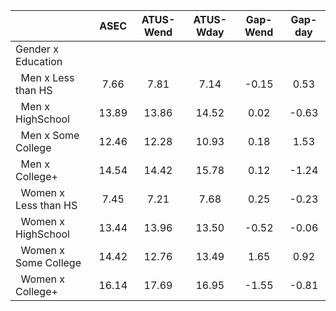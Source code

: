
|                      |         ASEC |    ATUS-Wend |    ATUS-Wday |     Gap-Wend |      Gap-day |
| -------------------- | :----------: | :----------: | :----------: | :----------: | :----------: |
| Gender x Education   |              |              |              |              |              |
| &nbsp;&nbsp;Men x Less than HS |         7.66 |         7.81 |         7.14 |        -0.15 |         0.53 |
| &nbsp;&nbsp;Men x HighSchool |        13.89 |        13.86 |        14.52 |         0.02 |        -0.63 |
| &nbsp;&nbsp;Men x Some College |        12.46 |        12.28 |        10.93 |         0.18 |         1.53 |
| &nbsp;&nbsp;Men x College+ |        14.54 |        14.42 |        15.78 |         0.12 |        -1.24 |
| &nbsp;&nbsp;Women x Less than HS |         7.45 |         7.21 |         7.68 |         0.25 |        -0.23 |
| &nbsp;&nbsp;Women x HighSchool |        13.44 |        13.96 |        13.50 |        -0.52 |        -0.06 |
| &nbsp;&nbsp;Women x Some College |        14.42 |        12.76 |        13.49 |         1.65 |         0.92 |
| &nbsp;&nbsp;Women x College+ |        16.14 |        17.69 |        16.95 |        -1.55 |        -0.81 |


